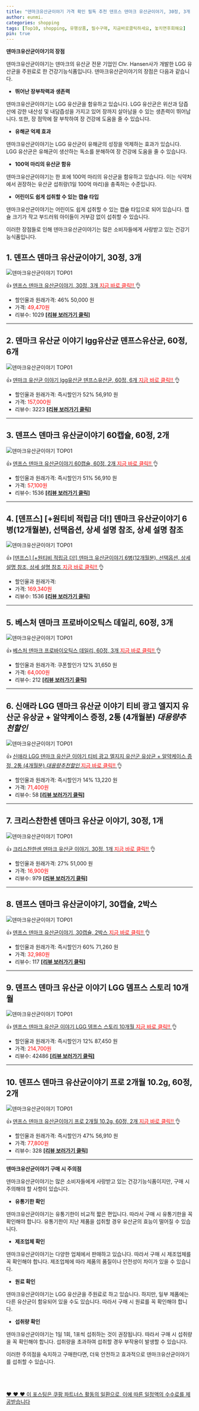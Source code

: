 ```yaml
---
title: "덴마크유산균이야기 가격 확인 필독 추천 덴프스 덴마크 유산균이야기, 30정, 3개 비교 장점 구매가이드"
author: eunmi.
categories: shopping
tags: [Top10, shopping, 유행상품, 필수구매, 지금바로클릭하세요, 놓치면후회해요]
pin: true
---
```

**덴마크유산균이야기의 장점**

덴마크유산균이야기는 덴마크의 유산균 전문 기업인 Chr. Hansen사가 개발한 LGG 유산균을 주원료로 한 건강기능식품입니다. 덴마크유산균이야기의 장점은 다음과 같습니다.

* **뛰어난 장부착력과 생존력**

덴마크유산균이야기는 LGG 유산균을 함유하고 있습니다. LGG 유산균은 위산과 담즙산에 강한 내산성 및 내담즙성을 가지고 있어 장까지 살아남을 수 있는 생존력이 뛰어납니다. 또한, 장 점막에 잘 부착하여 장 건강에 도움을 줄 수 있습니다.

* **유해균 억제 효과**

덴마크유산균이야기는 LGG 유산균이 유해균의 성장을 억제하는 효과가 있습니다. LGG 유산균은 유해균이 생산하는 독소를 분해하여 장 건강에 도움을 줄 수 있습니다.

* **100억 마리의 유산균 함유**

덴마크유산균이야기는 한 포에 100억 마리의 유산균을 함유하고 있습니다. 이는 식약처에서 권장하는 유산균 섭취량(1일 100억 마리)을 충족하는 수준입니다.

* **어린이도 쉽게 섭취할 수 있는 캡슐 타입**

덴마크유산균이야기는 어린이도 쉽게 섭취할 수 있는 캡슐 타입으로 되어 있습니다. 캡슐 크기가 작고 부드러워 아이들이 거부감 없이 섭취할 수 있습니다.

이러한 장점들로 인해 덴마크유산균이야기는 많은 소비자들에게 사랑받고 있는 건강기능식품입니다.

   

## 1. 덴프스 덴마크 유산균이야기, 30정, 3개

![덴마크유산균이야기 TOP01](https://thumbnail6.coupangcdn.com/thumbnails/remote/230x230ex/image/retail/images/441425188529139-1b8d5b28-8fa0-4c6d-b70e-57b1d565ef61.jpg)


👍 [덴프스 덴마크 유산균이야기, 30정, 3개 <font color=red> 지금 바로 클릭!! </font> ](https://link.coupang.com/re/AFFSDP?lptag=AF3617701&subid=GithubCoopas&pageKey=6398747903&traceid=V0-153&itemId=13674074526&vendorItemId=80926040793) 👌 


- 할인율과 원래가격: 46%  50,000   원
- 가격: <span style='color:red'>49,470원</span>
- 리뷰수: 1029  [**[리뷰 보러가기 클릭]**](https://link.coupang.com/re/AFFSDP?lptag=AF3617701&subid=GithubCoopas&pageKey=6398747903&traceid=V0-153&itemId=13674074526&vendorItemId=80926040793)

---


   

## 2. 덴마크 유산균 이야기 lgg유산균 덴프스유산균, 60정, 6개

![덴마크유산균이야기 TOP01](https://thumbnail8.coupangcdn.com/thumbnails/remote/230x230ex/image/vendor_inventory/8a08/b93ece932f154fb0b5f43ced7bf999b2cda961235714e27a9d6d81138e8b.jpg)


👍 [덴마크 유산균 이야기 lgg유산균 덴프스유산균, 60정, 6개 <font color=red> 지금 바로 클릭!! </font> ](https://link.coupang.com/re/AFFSDP?lptag=AF3617701&subid=GithubCoopas&pageKey=6063894601&traceid=V0-153&itemId=18038862568&vendorItemId=87707257886) 👌 


- 할인율과 원래가격: 즉시할인가 52%  56,910   원
- 가격: <span style='color:red'>157,000원</span>
- 리뷰수: 3223  [**[리뷰 보러가기 클릭]**](https://link.coupang.com/re/AFFSDP?lptag=AF3617701&subid=GithubCoopas&pageKey=6063894601&traceid=V0-153&itemId=18038862568&vendorItemId=87707257886)

---


   

## 3. 덴프스 덴마크 유산균이야기 60캡슐, 60정, 2개

![덴마크유산균이야기 TOP01](https://thumbnail7.coupangcdn.com/thumbnails/remote/230x230ex/image/vendor_inventory/d263/ba2e605902d5f7924d9148c38e6a46da133206779f7b40f35502dc0753ad.jpg)


👍 [덴프스 덴마크 유산균이야기 60캡슐, 60정, 2개 <font color=red> 지금 바로 클릭!! </font> ](https://link.coupang.com/re/AFFSDP?lptag=AF3617701&subid=GithubCoopas&pageKey=6063894601&traceid=V0-153&itemId=11163604212&vendorItemId=87604571127) 👌 


- 할인율과 원래가격: 즉시할인가 51%  56,910   원
- 가격: <span style='color:red'>57,100원</span>
- 리뷰수: 1536  [**[리뷰 보러가기 클릭]**](https://link.coupang.com/re/AFFSDP?lptag=AF3617701&subid=GithubCoopas&pageKey=6063894601&traceid=V0-153&itemId=11163604212&vendorItemId=87604571127)

---


   

## 4. [덴프스] [+원티비 적립금 더!] 덴마크 유산균이야기 6병(12개월분), 선택옵션, 상세 설명 참조, 상세 설명 참조

![덴마크유산균이야기 TOP01](https://thumbnail10.coupangcdn.com/thumbnails/remote/230x230ex/image/vendor_inventory/8ba6/f6d16e3a2f67c51b86a5f106d49ed60971922d0da507e7bf8646b4a61594.jpg)


👍 [[덴프스] [+원티비 적립금 더!] 덴마크 유산균이야기 6병(12개월분), 선택옵션, 상세 설명 참조, 상세 설명 참조 <font color=red> 지금 바로 클릭!! </font> ](https://link.coupang.com/re/AFFSDP?lptag=AF3617701&subid=GithubCoopas&pageKey=7434237522&traceid=V0-153&itemId=19316187332&vendorItemId=87347587855) 👌 


- 할인율과 원래가격: 
- 가격: <span style='color:red'>169,340원</span>
- 리뷰수: 1536  [**[리뷰 보러가기 클릭]**](https://link.coupang.com/re/AFFSDP?lptag=AF3617701&subid=GithubCoopas&pageKey=7434237522&traceid=V0-153&itemId=19316187332&vendorItemId=87347587855)

---


   

## 5. 베스처 덴마크 프로바이오틱스 데일리, 60정, 3개

![덴마크유산균이야기 TOP01](https://thumbnail7.coupangcdn.com/thumbnails/remote/230x230ex/image/vendor_inventory/0dd6/6b0210393a0e0fb3c54b23b2b1ce0a791226309a5bfe9a7557580cf024d2.jpg)


👍 [베스처 덴마크 프로바이오틱스 데일리, 60정, 3개 <font color=red> 지금 바로 클릭!! </font> ](https://link.coupang.com/re/AFFSDP?lptag=AF3617701&subid=GithubCoopas&pageKey=6487391126&traceid=V0-153&itemId=19390403949&vendorItemId=75599230982) 👌 


- 할인율과 원래가격: 쿠폰할인가 12%  31,650   원
- 가격: <span style='color:red'>64,000원</span>
- 리뷰수: 212  [**[리뷰 보러가기 클릭]**](https://link.coupang.com/re/AFFSDP?lptag=AF3617701&subid=GithubCoopas&pageKey=6487391126&traceid=V0-153&itemId=19390403949&vendorItemId=75599230982)

---


   

## 6. 신애라 LGG 덴마크 유산균 이야기 티비 광고 엘지지 유산군 유상균 + 알약케이스 증정, 2통 (4개월분) *대용량추천할인*

![덴마크유산균이야기 TOP01](https://thumbnail8.coupangcdn.com/thumbnails/remote/230x230ex/image/vendor_inventory/d7ca/ef2fb0c3968eda3765ca5931033898f2fef7237d6a7fcd4c2ece10e5d9d0.jpg)


👍 [신애라 LGG 덴마크 유산균 이야기 티비 광고 엘지지 유산군 유상균 + 알약케이스 증정, 2통 (4개월분) *대용량추천할인* <font color=red> 지금 바로 클릭!! </font> ](https://link.coupang.com/re/AFFSDP?lptag=AF3617701&subid=GithubCoopas&pageKey=6559151798&traceid=V0-153&itemId=14676261898&vendorItemId=81917279728) 👌 


- 할인율과 원래가격: 즉시할인가 14%  13,220   원
- 가격: <span style='color:red'>71,400원</span>
- 리뷰수: 58  [**[리뷰 보러가기 클릭]**](https://link.coupang.com/re/AFFSDP?lptag=AF3617701&subid=GithubCoopas&pageKey=6559151798&traceid=V0-153&itemId=14676261898&vendorItemId=81917279728)

---


   

## 7. 크리스찬한센 덴마크 유산균 이야기, 30정, 1개

![덴마크유산균이야기 TOP01](https://thumbnail6.coupangcdn.com/thumbnails/remote/230x230ex/image/retail/images/3819339211891096-8aca8aa4-ae79-4776-ab37-50e3537cd7eb.jpg)


👍 [크리스찬한센 덴마크 유산균 이야기, 30정, 1개 <font color=red> 지금 바로 클릭!! </font> ](https://link.coupang.com/re/AFFSDP?lptag=AF3617701&subid=GithubCoopas&pageKey=6063894601&traceid=V0-153&itemId=19441573413&vendorItemId=81816610559) 👌 


- 할인율과 원래가격: 27%  51,000   원
- 가격: <span style='color:red'>16,900원</span>
- 리뷰수: 979  [**[리뷰 보러가기 클릭]**](https://link.coupang.com/re/AFFSDP?lptag=AF3617701&subid=GithubCoopas&pageKey=6063894601&traceid=V0-153&itemId=19441573413&vendorItemId=81816610559)

---


   

## 8. 덴프스 덴마크 유산균이야기, 30캡슐, 2박스

![덴마크유산균이야기 TOP01](https://thumbnail6.coupangcdn.com/thumbnails/remote/230x230ex/image/retail/images/9e938309-19ff-4b56-8945-5c5f1f81bf8c265646175594822407.png)


👍 [덴프스 덴마크 유산균이야기, 30캡슐, 2박스 <font color=red> 지금 바로 클릭!! </font> ](https://link.coupang.com/re/AFFSDP?lptag=AF3617701&subid=GithubCoopas&pageKey=6659211729&traceid=V0-153&itemId=19566242505&vendorItemId=86674101899) 👌 


- 할인율과 원래가격: 즉시할인가 60%  71,260   원
- 가격: <span style='color:red'>32,980원</span>
- 리뷰수: 117  [**[리뷰 보러가기 클릭]**](https://link.coupang.com/re/AFFSDP?lptag=AF3617701&subid=GithubCoopas&pageKey=6659211729&traceid=V0-153&itemId=19566242505&vendorItemId=86674101899)

---


   

## 9. 덴프스 덴마크 유산균 이야기 LGG 뎀프스 스토리 10개월

![덴마크유산균이야기 TOP01](https://thumbnail10.coupangcdn.com/thumbnails/remote/230x230ex/image/vendor_inventory/0052/561a9fa68ee6fc2b9e31fd1eeec2ebbb441d7312564f5e4ce5a203506ebf.jpg)


👍 [덴프스 덴마크 유산균 이야기 LGG 뎀프스 스토리 10개월 <font color=red> 지금 바로 클릭!! </font> ](https://link.coupang.com/re/AFFSDP?lptag=AF3617701&subid=GithubCoopas&pageKey=7429684834&traceid=V0-153&itemId=19293706739&vendorItemId=87428640981) 👌 


- 할인율과 원래가격: 즉시할인가 12%  87,450   원
- 가격: <span style='color:red'>214,700원</span>
- 리뷰수: 42486  [**[리뷰 보러가기 클릭]**](https://link.coupang.com/re/AFFSDP?lptag=AF3617701&subid=GithubCoopas&pageKey=7429684834&traceid=V0-153&itemId=19293706739&vendorItemId=87428640981)

---


   

## 10. 덴프스 덴마크 유산균이야기 프로 2개월 10.2g, 60정, 2개

![덴마크유산균이야기 TOP01](https://thumbnail10.coupangcdn.com/thumbnails/remote/230x230ex/image/retail/images/8489975551226970-e03f9d90-c711-4adc-945e-e2a502049017.jpg)


👍 [덴프스 덴마크 유산균이야기 프로 2개월 10.2g, 60정, 2개 <font color=red> 지금 바로 클릭!! </font> ](https://link.coupang.com/re/AFFSDP?lptag=AF3617701&subid=GithubCoopas&pageKey=7047876045&traceid=V0-153&itemId=17556749199&vendorItemId=84723562385) 👌 


- 할인율과 원래가격: 즉시할인가 47%  56,910   원
- 가격: <span style='color:red'>77,800원</span>
- 리뷰수: 328  [**[리뷰 보러가기 클릭]**](https://link.coupang.com/re/AFFSDP?lptag=AF3617701&subid=GithubCoopas&pageKey=7047876045&traceid=V0-153&itemId=17556749199&vendorItemId=84723562385)

---
**덴마크유산균이야기 구매 시 주의점**

덴마크유산균이야기는 많은 소비자들에게 사랑받고 있는 건강기능식품이지만, 구매 시 주의해야 할 사항이 있습니다.

* **유통기한 확인**

덴마크유산균이야기는 유통기한이 비교적 짧은 편입니다. 따라서 구매 시 유통기한을 꼭 확인해야 합니다. 유통기한이 지난 제품을 섭취할 경우 유산균의 효능이 떨어질 수 있습니다.

* **제조업체 확인**

덴마크유산균이야기는 다양한 업체에서 판매하고 있습니다. 따라서 구매 시 제조업체를 꼭 확인해야 합니다. 제조업체에 따라 제품의 품질이나 안전성이 차이가 있을 수 있습니다.

* **원료 확인**

덴마크유산균이야기는 LGG 유산균을 주원료로 하고 있습니다. 하지만, 일부 제품에는 다른 유산균이 함유되어 있을 수도 있습니다. 따라서 구매 시 원료를 꼭 확인해야 합니다.

* **섭취량 확인**

덴마크유산균이야기는 1일 1회, 1포씩 섭취하는 것이 권장됩니다. 따라서 구매 시 섭취량을 꼭 확인해야 합니다. 섭취량을 초과하여 섭취할 경우 부작용이 발생할 수 있습니다.

이러한 주의점을 숙지하고 구매한다면, 더욱 안전하고 효과적으로 덴마크유산균이야기를 섭취할 수 있습니다.<br><br><br><br><br> [ ❤ ❤ ❤ 이 포스팅은 쿠팡 파트너스 활동의 일환으로, 이에 따른 일정액의 수수료를 제공받습니다](https://link.coupang.com/a/bcEFyh)